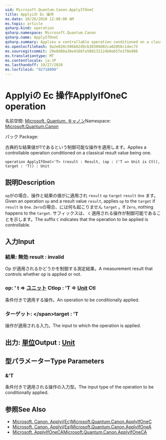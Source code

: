 ```yaml
---
uid: Microsoft.Quantum.Canon.ApplyIfOneC
title: Applyiの Ec 操作
ms.date: 10/26/2020 12:00:00 AM
ms.topic: article
qsharp.kind: operation
qsharp.namespace: Microsoft.Quantum.Canon
qsharp.name: ApplyIfOneC
qsharp.summary: Applies a controllable operation conditioned on a classical result value being one.
ms.openlocfilehash: 9a2e020c596b02d9cb38309d02ca02056c1dec75
ms.sourcegitcommit: 29e0d88a30e4166fa580132124b0eb57e1f0e986
ms.translationtype: MT
ms.contentlocale: ja-JP
ms.lasthandoff: 10/27/2020
ms.locfileid: "92718090"
---
```

# <a name="applyifonec-operation"></a><span data-ttu-id="62789-102">Applyiの Ec 操作</span><span class="sxs-lookup"><span data-stu-id="62789-102">ApplyIfOneC operation</span></span>

<span data-ttu-id="62789-103">名前空間: [Microsoft. Quantum. キャノン](xref:Microsoft.Quantum.Canon)</span><span class="sxs-lookup"><span data-stu-id="62789-103">Namespace: [Microsoft.Quantum.Canon](xref:Microsoft.Quantum.Canon)</span></span>

<span data-ttu-id="62789-104">パック [](https://nuget.org/packages/)</span><span class="sxs-lookup"><span data-stu-id="62789-104">Package: [](https://nuget.org/packages/)</span></span>


<span data-ttu-id="62789-105">古典的な結果値が1であるという制御可能な操作を適用します。</span><span class="sxs-lookup"><span data-stu-id="62789-105">Applies a controllable operation conditioned on a classical result value being one.</span></span>

```qsharp
operation ApplyIfOneC<'T> (result : Result, (op : ('T => Unit is Ctl), target : 'T)) : Unit
```


## <a name="description"></a><span data-ttu-id="62789-106">説明</span><span class="sxs-lookup"><span data-stu-id="62789-106">Description</span></span>

<span data-ttu-id="62789-107">`op`がの場合、操作と結果の値がに適用され `result` `op` `target` `result` `One` ます。</span><span class="sxs-lookup"><span data-stu-id="62789-107">Given an operation `op` and a result value `result`, applies `op` to the `target` if `result` is `One`.</span></span> <span data-ttu-id="62789-108">`Zero`の場合、には何も起こりません `target` 。</span><span class="sxs-lookup"><span data-stu-id="62789-108">If `Zero`, nothing happens to the `target`.</span></span>
<span data-ttu-id="62789-109">サフィックスは、 `C` 適用される操作が制御可能であることを示します。</span><span class="sxs-lookup"><span data-stu-id="62789-109">The suffix `C` indicates that the operation to be applied is controllable.</span></span>

## <a name="input"></a><span data-ttu-id="62789-110">入力</span><span class="sxs-lookup"><span data-stu-id="62789-110">Input</span></span>

### <a name="result--__invalidresult__"></a><span data-ttu-id="62789-111">結果: __無効 <Result>__</span><span class="sxs-lookup"><span data-stu-id="62789-111">result : __invalid<Result>__</span></span>

<span data-ttu-id="62789-112">Op が適用されるかどうかを制御する測定結果。</span><span class="sxs-lookup"><span data-stu-id="62789-112">A measurement result that controls whether op is applied or not.</span></span>


### <a name="op--t--unit-ctl"></a><span data-ttu-id="62789-113">op: ' t => [ユニット](xref:microsoft.quantum.lang-ref.unit) Ctl</span><span class="sxs-lookup"><span data-stu-id="62789-113">op : 'T => [Unit](xref:microsoft.quantum.lang-ref.unit) Ctl</span></span>

<span data-ttu-id="62789-114">条件付きで適用する操作。</span><span class="sxs-lookup"><span data-stu-id="62789-114">An operation to be conditionally applied.</span></span>


### <a name="target--t"></a><span data-ttu-id="62789-115">ターゲット: \</span><span class="sxs-lookup"><span data-stu-id="62789-115">target : 'T</span></span>

<span data-ttu-id="62789-116">操作が適用される入力。</span><span class="sxs-lookup"><span data-stu-id="62789-116">The input to which the operation is applied.</span></span>



## <a name="output--unit"></a><span data-ttu-id="62789-117">出力: [単位](xref:microsoft.quantum.lang-ref.unit)</span><span class="sxs-lookup"><span data-stu-id="62789-117">Output : [Unit](xref:microsoft.quantum.lang-ref.unit)</span></span>



## <a name="type-parameters"></a><span data-ttu-id="62789-118">型パラメーター</span><span class="sxs-lookup"><span data-stu-id="62789-118">Type Parameters</span></span>

### <a name="t"></a><span data-ttu-id="62789-119">&</span><span class="sxs-lookup"><span data-stu-id="62789-119">'T</span></span>

<span data-ttu-id="62789-120">条件付きで適用される操作の入力型。</span><span class="sxs-lookup"><span data-stu-id="62789-120">The input type of the operation to be conditionally applied.</span></span>

## <a name="see-also"></a><span data-ttu-id="62789-121">参照</span><span class="sxs-lookup"><span data-stu-id="62789-121">See Also</span></span>

- [<span data-ttu-id="62789-122">Microsoft. Canon. Applyi(Ec)</span><span class="sxs-lookup"><span data-stu-id="62789-122">Microsoft.Quantum.Canon.ApplyIfOneC</span></span>](xref:Microsoft.Quantum.Canon.ApplyIfOneC)
- [<span data-ttu-id="62789-123">Microsoft. Canon. Applyi(Ea)</span><span class="sxs-lookup"><span data-stu-id="62789-123">Microsoft.Quantum.Canon.ApplyIfOneA</span></span>](xref:Microsoft.Quantum.Canon.ApplyIfOneA)
- [<span data-ttu-id="62789-124">Microsoft. ApplyIfOneCA</span><span class="sxs-lookup"><span data-stu-id="62789-124">Microsoft.Quantum.Canon.ApplyIfOneCA</span></span>](xref:Microsoft.Quantum.Canon.ApplyIfOneCA)